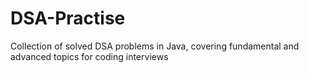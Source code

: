 # DSA-Practise
Collection of solved DSA problems in Java, covering fundamental and advanced topics for coding interviews
